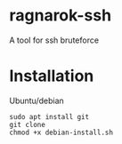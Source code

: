 # ragnarok-ssh
A tool for ssh bruteforce

# Installation

Ubuntu/debian 
```
sudo apt install git 
git clone 
chmod +x debian-install.sh
```

